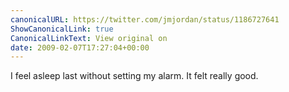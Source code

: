 ```yaml
---
canonicalURL: https://twitter.com/jmjordan/status/1186727641
ShowCanonicalLink: true
CanonicalLinkText: View original on
date: 2009-02-07T17:27:04+00:00
---
```

I feel asleep last without setting my alarm. It felt really good.